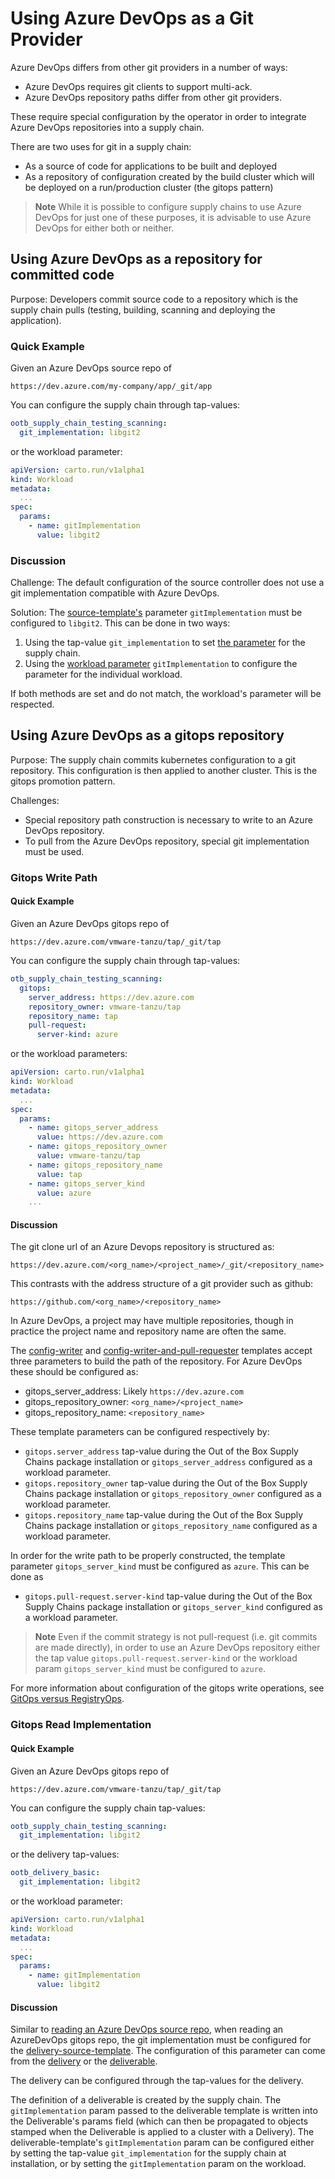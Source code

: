 # Using Azure DevOps as a Git Provider

Azure DevOps differs from other git providers in a number of ways:

- Azure DevOps requires git clients to support multi-ack.
- Azure DevOps repository paths differ from other git providers.

These require special configuration by the operator in order to integrate Azure DevOps repositories into a supply chain.

There are two uses for git in a supply chain:
- As a source of code for applications to be built and deployed
- As a repository of configuration created by the build cluster which will be deployed on a run/production cluster (the
  gitops pattern)

> **Note** While it is possible to configure supply chains to use Azure DevOps for just one of these purposes, it is
advisable to use Azure DevOps for either both or neither.

## Using Azure DevOps as a repository for committed code

Purpose: Developers commit source code to a repository which is the supply chain pulls (testing, building, scanning and
deploying the application).

### Quick Example

Given an Azure DevOps source repo of

`https://dev.azure.com/my-company/app/_git/app`

You can configure the supply chain through tap-values:

```yaml
ootb_supply_chain_testing_scanning:
  git_implementation: libgit2
```

or the workload parameter:

```yaml
apiVersion: carto.run/v1alpha1
kind: Workload
metadata:
  ...
spec:
  params:
    - name: gitImplementation
      value: libgit2
```

### Discussion

Challenge: The default configuration of the source controller does not use a git implementation compatible with Azure
DevOps.

Solution: The [source-template's](ootb-template-reference.hbs.md#source-template) parameter
`gitImplementation` must be configured to `libgit2`. This can be done in two ways:

1. Using the tap-value `git_implementation` to set [the parameter](ootb-supply-chain-reference.hbs.md#source-provider)
   for the supply chain.
2. Using the [workload parameter](workload-reference.hbs.md#parameters) `gitImplementation` to configure the parameter
   for the individual workload.

If both methods are set and do not match, the workload's parameter will be respected.

## Using Azure DevOps as a gitops repository

Purpose: The supply chain commits kubernetes configuration to a git repository. This configuration is then applied to
another cluster. This is the gitops promotion pattern.

Challenges:

- Special repository path construction is necessary to write to an Azure DevOps repository.
- To pull from the Azure DevOps repository, special git implementation must be used.

### Gitops Write Path

#### Quick Example

Given an Azure DevOps gitops repo of

`https://dev.azure.com/vmware-tanzu/tap/_git/tap`

You can configure the supply chain through tap-values:

```yaml
otb_supply_chain_testing_scanning:
  gitops:
    server_address: https://dev.azure.com
    repository_owner: vmware-tanzu/tap
    repository_name: tap
    pull-request:
      server-kind: azure
```

or the workload parameters:

```yaml
apiVersion: carto.run/v1alpha1
kind: Workload
metadata:
  ...
spec:
  params:
    - name: gitops_server_address
      value: https://dev.azure.com
    - name: gitops_repository_owner
      value: vmware-tanzu/tap
    - name: gitops_repository_name
      value: tap
    - name: gitops_server_kind
      value: azure
    ...
```

#### Discussion

The git clone url of an Azure Devops repository is structured as:

`https://dev.azure.com/<org_name>/<project_name>/_git/<repository_name>`

This contrasts with the address structure of a git provider such as github:

`https://github.com/<org_name>/<repository_name>`

In Azure DevOps, a project may have multiple repositories, though in practice the project name and repository name are
often the same.

The [config-writer](ootb-template-reference.hbs.md#config-writer-template) and
[config-writer-and-pull-requester](ootb-template-reference.hbs.md#config-writer-and-pull-requester-template) templates
accept three parameters to build the path of the repository. For Azure DevOps these should be configured as:

- gitops_server_address: Likely `https://dev.azure.com`
- gitops_repository_owner: `<org_name>/<project_name>`
- gitops_repository_name: `<repository_name>`

These template parameters can be configured respectively by:

- `gitops.server_address` tap-value during the Out of the Box Supply Chains package installation
  or `gitops_server_address` configured as a workload parameter.
- `gitops.repository_owner` tap-value during the Out of the Box Supply Chains package installation
  or `gitops_repository_owner` configured as a workload parameter.
- `gitops.repository_name` tap-value during the Out of the Box Supply Chains package installation
  or `gitops_repository_name` configured as a workload parameter.

In order for the write path to be properly constructed, the template parameter `gitops_server_kind` must be configured
as `azure`. This can be done as

- `gitops.pull-request.server-kind` tap-value during the Out of the Box Supply Chains package installation
  or `gitops_server_kind` configured as a workload parameter.

> **Note** Even if the commit strategy is not pull-request (i.e. git commits are made directly), in order to use an 
Azure DevOps repository either the tap value `gitops.pull-request.server-kind` or the workload param
`gitops_server_kind` must be configured to `azure`.

For more information about configuration of the gitops write operations, see
[GitOps versus RegistryOps](gitops-vs-regops.hbs.md).

### Gitops Read Implementation

#### Quick Example

Given an Azure DevOps gitops repo of

`https://dev.azure.com/vmware-tanzu/tap/_git/tap`

You can configure the supply chain tap-values:

```yaml
ootb_supply_chain_testing_scanning:
  git_implementation: libgit2
```

or the delivery tap-values:

```yaml
ootb_delivery_basic:
  git_implementation: libgit2
```

or the workload parameter:

```yaml
apiVersion: carto.run/v1alpha1
kind: Workload
metadata:
  ...
spec:
  params:
    - name: gitImplementation
      value: libgit2
```

#### Discussion

Similar to [reading an Azure DevOps source repo](#using-azure-devops-as-a-repository-for-committed-code), when reading
an AzureDevOps gitops repo, the git implementation must be configured for the
[delivery-source-template](ootb-template-reference.hbs.md#delivery-source-template). The configuration of this parameter
can come from the [delivery](ootb-delivery-reference.hbs.md) or the
[deliverable](ootb-template-reference.hbs.md#deliverable-template).

The delivery can be configured through the tap-values for the delivery.

The definition of a deliverable is created by the supply chain. The `gitImplementation` param passed to the deliverable
template is written into the Deliverable's params field (which can then be propagated to objects stamped when the
Deliverable is applied to a cluster with a Delivery). The deliverable-template's `gitImplementation` param can be
configured either by setting the tap-value `git_implementation` for the supply chain at installation, or by setting the
`gitImplementation` param on the workload.
